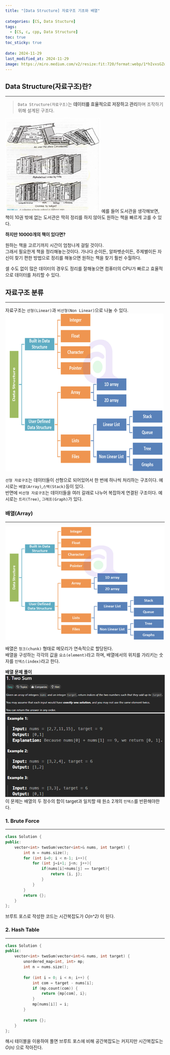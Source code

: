 ```yaml
---
title: "[Data Structure] 자료구조 기초와 배열"

categories: [CS, Data Stucture]
tags:
  - [CS, c, cpp, Data Structure]
toc: true
toc_sticky: true

date: 2024-11-29
last_modified_at: 2024-11-29
image: https://miro.medium.com/v2/resize:fit:720/format:webp/1*hIvxsGZdM3p6mktboskoYg.png
---
```

## Data Structure(자료구조)란?
---
>`Data Structure(자료구조)`는 **데이터를 효율적으로 저장하고 관리**하며 조작하기 위해 설계된 구조다.
>

<img src="../assets/img/DS lib.png" width="300" height="300"/>  
예를 들어 도서관을 생각해보면, 책이 10권 밖에 없는 도서관은 딱히 정리를 하지 않아도 원하는 책을 빠르게 고를 수 있다.  

**하지만 10000개의 책이 있다면?**

원하는 책을 고르기까지 시간이 엄청나게 걸릴 것이다.  
그래서 필요한게 책을 정리해놓는것이다. 가나다 순이든, 알파벳순이든, 주제별이든 자신이 찾기 편한 방법으로 정리를 해놓으면 원하는 책을 찾기 훨씬 수월하다.

셀 수도 없이 많은 데이터의 경우도 정리를 잘해놓으면 컴퓨터의 CPU가 빠르고 효율적으로 데이터를 처리할 수 있다.

## 자료구조 분류
---
자료구조는 `선형(Linear)`과 `비선형(Non Linear)`으로 나눌 수 있다.
<img src="../assets/img/type.png" width="500" height="500"/>

`선형 자료구조`는 데이터들이 선형으로 되어있어서 한 번에 하나씩 처리하는 구조이다. 예시로는 `배열(Array)`,`스택(Stack)`등이 있다.  
반면에 `비선형 자료구조`는 데이터들을 여러 갈래로 나누어 복잡하게 연결된 구조이다. 예시로는 `트리(Tree)`, `그래프(Graph)`가 있다.

### 배열(Array)
---
<img src="../assets/img/type.png">

배열은 `청크(chunk)` 형태로 메모리가 연속적으로 할당된다.  
배열을 구성하는 각각의 값을 `요소(element)`라고 하며, 배열에서의 위치를 가리키는 숫자를 `인덱스(index)`라고 한다.

**배열 문제 풀이**  
![CT](../assets/img/TwoSum.png)  
![CTe](../assets/img/TwoSumex.png)  
이 문제는 배열의 두 정수의 합이 target과 일치할 때 원소 2개의 `인덱스`를 반환해야한다.

### 1. Brute Force
---
```c++
class Solution {
public:
    vector<int> twoSum(vector<int>& nums, int target) {
        int n = nums.size();
        for (int i=0; i < n-1; i++){
            for (int j=i+1; j<n; j++){
                if(nums[i]+nums[j] == target){
                    return {i, j};
                } 
            }
        }
        return {};
    } 
};
```
브루트 포스로 작성한 코드는 시간복잡도가 *O(n^2)* 이 된다.
### 2. Hash Table
---
```c++
class Solution {
public:
    vector<int> twoSum(vector<int>& nums, int target) {
        unordered_map<int, int> mp;
        int n = nums.size();

        for (int i = 0; i < n; i++) {
            int com = target - nums[i];
            if (mp.count(com)) {
                return {mp[com], i};
            }
            mp[nums[i]] = i;
        }

        return {};
    }
};
```
해시 테이블을 이용하여 풀면 브루트 포스에 비해 공간복잡도는 커지지만 시간복잡도는 *O(n)* 으로 작아진다. 